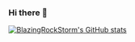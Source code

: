 ### Hi there 👋

<!--
**BlazingRockStorm/BlazingRockStorm** is a ✨ _special_ ✨ repository because its `README.md` (this file) appears on your GitHub profile.

Here are some ideas to get you started:

- 🔭 I’m currently working on ...
- 🌱 I’m currently learning ...
- 👯 I’m looking to collaborate on ...
- 🤔 I’m looking for help with ...
- 💬 Ask me about ...
- 📫 How to reach me: ...
- 😄 Pronouns: ...
- ⚡ Fun fact: ...
-->
[![BlazingRockStorm's GitHub stats](https://github-readme-stats.vercel.app/api?username=BlazingRockStorm&show_icons=true&theme=radical)](https://github.com/BlazingRockStorm/github-readme-stats)

